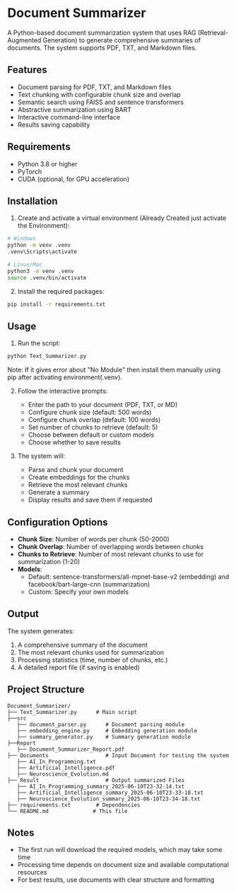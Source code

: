 # Document Summarizer

A Python-based document summarization system that uses RAG (Retrieval-Augmented Generation) to generate comprehensive summaries of documents. The system supports PDF, TXT, and Markdown files.

## Features

- Document parsing for PDF, TXT, and Markdown files
- Text chunking with configurable chunk size and overlap
- Semantic search using FAISS and sentence transformers
- Abstractive summarization using BART
- Interactive command-line interface
- Results saving capability

## Requirements

- Python 3.8 or higher
- PyTorch
- CUDA (optional, for GPU acceleration)

## Installation

1. Create and activate a virtual environment (Already Created just activate the Environment):
```bash
# Windows
python -m venv .venv
.venv\Scripts\activate

# Linux/Mac
python3 -m venv .venv
source .venv/bin/activate
```

2. Install the required packages:
```bash
pip install -r requirements.txt
```

## Usage

1. Run the script:
```bash
python Text_Summarizer.py
```

Note: If it gives error about "No Module" then install them manually using pip after activating environment(.venv). 

2. Follow the interactive prompts:
   - Enter the path to your document (PDF, TXT, or MD)
   - Configure chunk size (default: 500 words)
   - Configure chunk overlap (default: 100 words)
   - Set number of chunks to retrieve (default: 5)
   - Choose between default or custom models
   - Choose whether to save results

3. The system will:
   - Parse and chunk your document
   - Create embeddings for the chunks
   - Retrieve the most relevant chunks
   - Generate a summary
   - Display results and save them if requested

## Configuration Options

- **Chunk Size**: Number of words per chunk (50-2000)
- **Chunk Overlap**: Number of overlapping words between chunks
- **Chunks to Retrieve**: Number of most relevant chunks to use for summarization (1-20)
- **Models**:
  - Default: sentence-transformers/all-mpnet-base-v2 (embedding) and facebook/bart-large-cnn (summarization)
  - Custom: Specify your own models

## Output

The system generates:
1. A comprehensive summary of the document
2. The most relevant chunks used for summarization
3. Processing statistics (time, number of chunks, etc.)
4. A detailed report file (if saving is enabled)

## Project Structure

```
Document_Summarizer/
├── Text_Summarizer.py      # Main script
├──src
   ├── document_parser.py      # Document parsing module
   ├── embedding_engine.py     # Embedding generation module
   ├── summary_generator.py    # Summary generation module
├──Report
   ├── Document_Summarizer_Report.pdf
├── Documents                  # Input Document for testing the system
   ├── AI_In_Programming.txt
   ├── Artificial_Intelligence.pdf
   ├── Neuroscience_Evolution.md
├── Result                     # Output summarized Files
   ├── AI_In_Programming_summary_2025-06-10T23-32-14.txt
   ├── Artificial_Intelligence_summary_2025-06-10T23-33-18.txt
   ├── Neuroscience_Evolution_summary_2025-06-10T23-34-18.txt
├── requirements.txt        # Dependencies
└── README.md              # This file
```

## Notes

- The first run will download the required models, which may take some time
- Processing time depends on document size and available computational resources
- For best results, use documents with clear structure and formatting